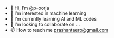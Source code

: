 - 👋 Hi, I’m @p-oorja
- 👀 I’m interested in machine learning
- 🌱 I’m currently learning AI and ML codes
- 💞️ I’m looking to collaborate on ...
- 📫 How to reach me prashantaero@gmail.com

<!---
p-oorja/p-oorja is a ✨ special ✨ repository because its `README.md` (this file) appears on your GitHub profile.
You can click the Preview link to take a look at your changes.
--->
